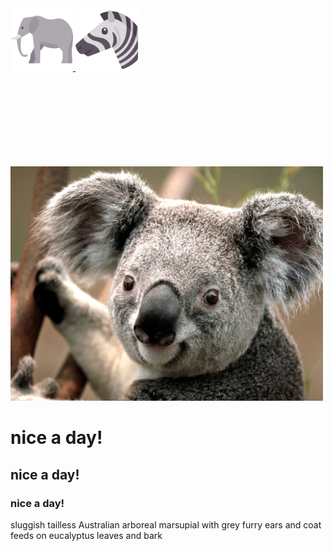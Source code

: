 <!doctyp html>
<html>
<head>
  <title> koala </title>
  <meta charset="utf-8">
</head>
<body>
  <a href="2.html">
  <img src="elephant.png" width="100px">
</a>
  <a href="3.html">
  <img src="zebra.png" width="100px">
</a>
  <P><P style="margin-top:150px;">
  <img src="koala.jpg" width="500px">
</P>
  <h1>nice a day!</h1>
  <h2>nice a day!</h2>
  <h3>nice a day!</h3>
  sluggish tailless Australian arboreal marsupial with grey furry ears and coat
  feeds on eucalyptus leaves and bark
</body>
